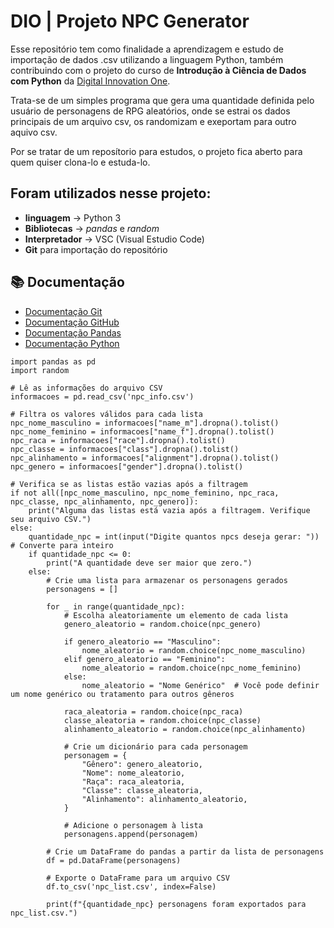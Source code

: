 
# DIO | Projeto NPC Generator

Esse repositório tem como finalidade a aprendizagem e estudo de importação de dados .csv utilizando a linguagem Python, também contribuindo com o projeto do curso de **Introdução à Ciência de Dados com Python** da [Digital Innovation One](https://www.dio.me/).

Trata-se de um simples programa que gera uma quantidade definida pelo usuário de personagens de RPG aleatórios, onde se estrai os dados principais de um arquivo csv, os randomizam e exeportam para outro aquivo csv.

Por se tratar de um reposítorio para estudos, o projeto fica aberto para quem quiser clona-lo e estuda-lo.

## Foram utilizados nesse projeto:

- **linguagem** -> Python 3
- **Bibliotecas** -> *pandas* e *random*
- **Interpretador** -> VSC (Visual Estudio Code)
- **Git** para importação do repositório

## 📚 Documentação
- [Documentação Git](https://git-scm.com/doc)
- [Documentação GitHub](https://docs.github.com/)
- [Documentação Pandas](https://pandas.pydata.org/docs/)
- [Documentação Python](https://docs.python.org/3/)

```
import pandas as pd
import random

# Lê as informações do arquivo CSV
informacoes = pd.read_csv('npc_info.csv')

# Filtra os valores válidos para cada lista
npc_nome_masculino = informacoes["name_m"].dropna().tolist()
npc_nome_feminino = informacoes["name_f"].dropna().tolist()
npc_raca = informacoes["race"].dropna().tolist()
npc_classe = informacoes["class"].dropna().tolist()
npc_alinhamento = informacoes["alignment"].dropna().tolist()
npc_genero = informacoes["gender"].dropna().tolist()

# Verifica se as listas estão vazias após a filtragem
if not all([npc_nome_masculino, npc_nome_feminino, npc_raca, npc_classe, npc_alinhamento, npc_genero]):
    print("Alguma das listas está vazia após a filtragem. Verifique seu arquivo CSV.")
else:
    quantidade_npc = int(input("Digite quantos npcs deseja gerar: "))  # Converte para inteiro
    if quantidade_npc <= 0:
        print("A quantidade deve ser maior que zero.")
    else:
        # Crie uma lista para armazenar os personagens gerados
        personagens = []
        
        for _ in range(quantidade_npc):
            # Escolha aleatoriamente um elemento de cada lista
            genero_aleatorio = random.choice(npc_genero)
            
            if genero_aleatorio == "Masculino":
                nome_aleatorio = random.choice(npc_nome_masculino)
            elif genero_aleatorio == "Feminino":
                nome_aleatorio = random.choice(npc_nome_feminino)
            else:
                nome_aleatorio = "Nome Genérico"  # Você pode definir um nome genérico ou tratamento para outros gêneros
            
            raca_aleatoria = random.choice(npc_raca)
            classe_aleatoria = random.choice(npc_classe)
            alinhamento_aleatorio = random.choice(npc_alinhamento)
            
            # Crie um dicionário para cada personagem
            personagem = {
                "Gênero": genero_aleatorio,
                "Nome": nome_aleatorio,
                "Raça": raca_aleatoria,
                "Classe": classe_aleatoria,
                "Alinhamento": alinhamento_aleatorio,
            }
            
            # Adicione o personagem à lista
            personagens.append(personagem)
        
        # Crie um DataFrame do pandas a partir da lista de personagens
        df = pd.DataFrame(personagens)
        
        # Exporte o DataFrame para um arquivo CSV
        df.to_csv('npc_list.csv', index=False)

        print(f"{quantidade_npc} personagens foram exportados para npc_list.csv.")

```
